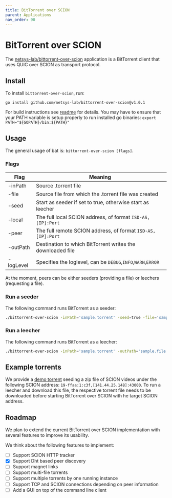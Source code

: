 ```yaml
---
title: BitTorrent over SCION
parent: Applications
nav_order: 90
---
```


# BitTorrent over SCION

The [netsys-lab/bittorrent-over-scion](https://github.com/netsys-lab/bittorrent-over-scion) application is a BitTorrent client that uses QUIC over SCION as transport protocol.

## Install

To install `bittorrent-over-scion`, run:
```shell
go install github.com/netsys-lab/bittorrent-over-scion@v1.0.1
```
For build instructions see [readme](https://github.com/netsys-lab/bittorrent-over-scion/readme.md) for details. You may have to ensure that your PATH variable is setup properly to run installed go binaries: `export PATH="${GOPATH}/bin:${PATH}"`

## Usage

The general usage of bat is: `bittorrent-over-scion [flags]`.

### Flags

| Flag      | Meaning                                                                                                         |
| --------- | --------------------------------------------------------------------------------------------------------------- |
| -inPath   | Source .torrent file                                                                                            |
| -file     | Source file from which the .torrent file was created                                                            |
| -seed     | Start as seeder if set to true, otherwise start as leecher                                                      |
| -local    | The full local SCION address, of format `ISD-AS,[IP]:Port`                                                      |
| -peer     | The full remote SCION address, of format `ISD-AS,[IP]:Port`                                                     |
| -outPath  | Destination to which BitTorrent writes the downloaded file                                                      |
| -logLevel | Specifies the loglevel, can be `DEBUG`,`INFO`,`WARN`,`ERROR`                                              

At the moment, peers can be either seeders (providing a file) or leechers (requesting a file). 

### Run a seeder
The following command runs BitTorrent as a seeder:
```sh
./bittorrent-over-scion -inPath='sample.torrent' -seed=true -file='sample.file' -local="19-ffaa:1:000,[127.0.0.1]:46000"
```

### Run a leecher
The following command runs BitTorrent as a leecher:
```sh
./bittorrent-over-scion -inPath='sample.torrent' -outPath='sample.file' -peer="19-ffaa:1:000,[127.0.0.1]:46000" -seed=false -local="19-ffaa:1:111,[127.0.0.1]:43000" 
```

## Example torrents

We provide a [demo torrent](https://github.com/netsys-lab/bittorrent-over-scion/tree/master/demo) seeding a zip file of SCION videos under the following SCION address: `19-ffaa:1:c3f,[141.44.25.148]:43000`. To run a leecher and download this file, the respective torrent file needs to be downloaded before starting BitTorrent over SCION with he target SCION address. 

## Roadmap
We plan to extend the current BitTorrent over SCION implementation with several features to improve its usability.

We think about the following features to implement:
- [ ] Support SCION HTTP tracker
- [x] Support Dht based peer discovery
- [ ] Support magnet links
- [ ] Support multi-file torrents
- [ ] Support multiple torrents by one running instance
- [ ] Support TCP and SCION connections depending on peer information
- [ ] Add a GUI on top of the command line client
